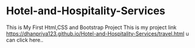 # Hotel-and-Hospitality-Services
This is My First Html,CSS and Bootstrap Project
This is my project link https://dhanpriya123.github.io/Hotel-and-Hospitality-Services/travel.html u can click here..
